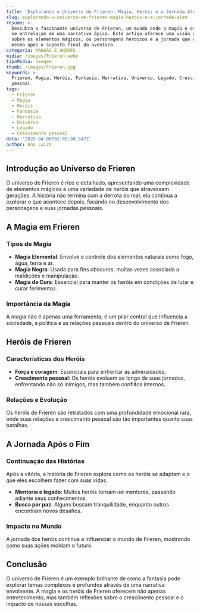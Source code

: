 ```yaml
---
title: 'Explorando o Universo de Frieren: Magia, Heróis e a Jornada Além'
slug: explorando-o-universo-de-frieren-magia-herois-e-a-jornada-alem
resumo: >-
  Descubra o fascinante universo de Frieren, um mundo onde a magia e os heróis
  se entrelaçam em uma narrativa épica. Este artigo oferece uma visão detalhada
  sobre os elementos mágicos, os personagens heroicos e a jornada que continua
  mesmo após o suposto final da aventura.
categoria: MANGÁS E ANIMES
midia: /images/Frieren.webp
tipoMidia: imagem
thumb: /images/Frieren.jpg
keywords: >-
  Frieren, Magia, Heróis, Fantasia, Narrativa, Universo, Legado, Crescimento
  pessoal
tags:
  - Frieren
  - Magia
  - Heróis
  - Fantasia
  - Narrativa
  - Universo
  - Legado
  - Crescimento pessoal
data: '2025-04-08T01:09:30.547Z'
author: Ana Luiza
---
```


## Introdução ao Universo de Frieren
O universo de Frieren é rico e detalhado, apresentando uma complexidade de elementos mágicos e uma variedade de heróis que atravessam gerações. A história não termina com a derrota do mal; ela continua a explorar o que acontece depois, focando no desenvolvimento dos personagens e suas jornadas pessoais.

## A Magia em Frieren
### Tipos de Magia
- **Magia Elemental**: Envolve o controle dos elementos naturais como fogo, água, terra e ar.
- **Magia Negra**: Usada para fins obscuros, muitas vezes associada a maldições e manipulação.
- **Magia de Cura**: Essencial para manter os heróis em condições de lutar e curar ferimentos.
### Importância da Magia
A magia não é apenas uma ferramenta; é um pilar central que influencia a sociedade, a política e as relações pessoais dentro do universo de Frieren.

## Heróis de Frieren
### Características dos Heróis
- **Força e coragem**: Essenciais para enfrentar as adversidades.
- **Crescimento pessoal**: Os heróis evoluem ao longo de suas jornadas, enfrentando não só inimigos, mas também conflitos internos.
### Relações e Evolução
Os heróis de Frieren são retratados com uma profundidade emocional rara, onde suas relações e crescimento pessoal são tão importantes quanto suas batalhas.

## A Jornada Após o Fim
### Continuação das Histórias
Após a vitória, a história de Frieren explora como os heróis se adaptam e o que eles escolhem fazer com suas vidas.
- **Mentoria e legado**: Muitos heróis tornam-se mentores, passando adiante seus conhecimentos.
- **Busca por paz**: Alguns buscam tranquilidade, enquanto outros encontram novos desafios.
### Impacto no Mundo
A jornada dos heróis continua a influenciar o mundo de Frieren, mostrando como suas ações moldam o futuro.

## Conclusão
O universo de Frieren é um exemplo brilhante de como a fantasia pode explorar temas complexos e profundos através de uma narrativa envolvente. A magia e os heróis de Frieren oferecem não apenas entretenimento, mas também reflexões sobre o crescimento pessoal e o impacto de nossas escolhas.
